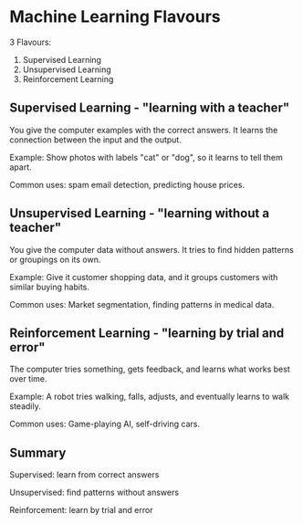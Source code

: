 # Machine Learning Flavours

3 Flavours:

1. Supervised Learning
2. Unsupervised Learning
3. Reinforcement Learning

## Supervised Learning - "learning with a teacher"

You give the computer examples with the correct answers. It learns the connection between the input and the output.

Example: Show photos with labels "cat" or "dog", so it learns to tell them apart.

Common uses: spam email detection, predicting house prices.

## Unsupervised Learning - "learning without a teacher"

You give the computer data without answers. It tries to find hidden patterns or groupings on its own.

Example: Give it customer shopping data, and it groups customers with similar buying habits.

Common uses: Market segmentation, finding patterns in medical data.

## Reinforcement Learning - "learning by trial and error"

The computer tries something, gets feedback, and learns what works best over time.

Example: A robot tries walking, falls, adjusts, and eventually learns to walk steadily.

Common uses: Game-playing AI, self-driving cars.

## Summary

Supervised: learn from correct answers

Unsupervised: find patterns without answers

Reinforcement: learn by trial and error
